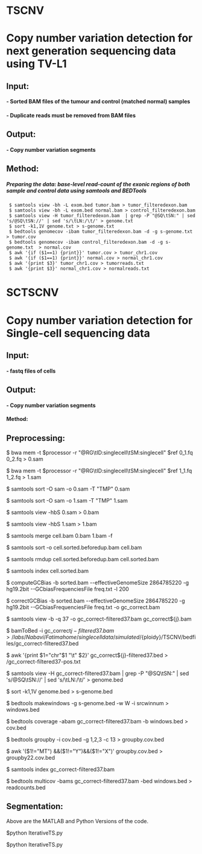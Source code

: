 # TSCNV

# **Copy number variation detection for next generation sequencing data using TV-L1**

## **Input:**

#### - Sorted BAM files of the tumour and control (matched normal) samples

#### - Duplicate reads must be removed from BAM files

## **Output:**

#### - Copy number variation segments


## **Method:**

##### Preparing the data: base-level read-count of the exonic regions of both sample and control data using samtools and BEDTools

```
 $ samtools view -bh -L exom.bed tumor.bam > tumor_filteredexon.bam
 $ samtools view -bh -L exom.bed normal.bam > control_filteredexon.bam
 $ samtools view -H tumor_filteredexon.bam  | grep -P "@SQ\tSN:" | sed 's/@SQ\tSN://' | sed 's/\tLN:/\t/' > genome.txt
 $ sort -k1,1V genome.txt > s-genome.txt
 $ bedtools genomecov -ibam tumor_filteredexon.bam -d -g s-genome.txt  > tumor.cov
 $ bedtools genomecov -ibam control_filteredexon.bam -d -g s-genome.txt  > normal.cov 
 $ awk '{if ($1==1) {print}}' tumor.cov > tumor_chr1.cov
 $ awk '{if ($1==1) {print}}' normal.cov > normal_chr1.cov
 $ awk '{print $3}' tumor_chr1.cov > tumorreads.txt
 $ awk '{print $3}' normal_chr1.cov > normalreads.txt

```

# SCTSCNV
# **Copy number variation detection for Single-cell sequencing data**

## **Input:**
#### - fastq files of cells

## **Output:**
#### - Copy number variation segments



#### **Method:**
## **Preprocessing:**
$ bwa mem -t $processor -r  "@RG\tID:singlecell\tSM:singlecell" $ref 0_1.fq 0_2.fq > 0.sam

$ bwa mem -t $processor -r  "@RG\tID:singlecell\tSM:singlecell" $ref 1_1.fq 1_2.fq > 1.sam

$ samtools sort -O sam -o 0.sam -T "TMP" 0.sam

$ samtools sort -O sam -o 1.sam -T "TMP" 1.sam

$ samtools view  -hbS 0.sam > 0.bam

$ samtools view -hbS 1.sam > 1.bam

$ samtools merge cell.bam 0.bam 1.bam -f

$ samtools sort -o cell.sorted.beforedup.bam cell.bam

$ samtools rmdup cell.sorted.beforedup.bam cell.sorted.bam

$ samtools index cell.sorted.bam




$ computeGCBias -b sorted.bam --effectiveGenomeSize 2864785220 -g hg19.2bit --GCbiasFrequenciesFile freq.txt -l 200

$ correctGCBias -b sorted.bam --effectiveGenomeSize 2864785220 -g hg19.2bit --GCbiasFrequenciesFile freq.txt -o gc_correct.bam


$ samtools view -b -q 37 -o gc_correct-filtered37.bam gc_correct${j}.bam

$ bamToBed -i gc_correct${j}-filtered37.bam > /labs/Nabavi/Fatimahome/singlecelldata/simulated/${ploidy}/TSCNV/bedfiles/gc_correct-filtered37.bed

$ awk '{print $1="chr"$1 "\t" $2}' gc_correct${j}-filtered37.bed > /gc_correct-filtered37-pos.txt


$ samtools view -H gc_correct-filtered37.bam  | grep -P "@SQ\tSN:" | sed 's/@SQ\tSN://' | sed 's/\tLN:/\t/' > genome.bed

$ sort -k1,1V genome.bed > s-genome.bed

$ bedtools makewindows -g s-genome.bed -w W  -i srcwinnum >  windows.bed


$ bedtools coverage -abam gc_correct-filtered37.bam -b windows.bed > cov.bed

$ bedtools groupby -i cov.bed -g 1,2,3 -c 13 > groupby.cov.bed

$ awk '($1!="MT") &&($1!="Y")&&($1!="X")' groupby.cov.bed > groupby22.cov.bed

$ samtools index gc_correct-filtered37.bam 

$ bedtools multicov -bams gc_correct-filtered37.bam -bed windows.bed > readcounts.bed

## **Segmentation:**

Above are the MATLAB and Python Versions of the code. 

$python IterativeTS.py

$python IterativeTS.py







